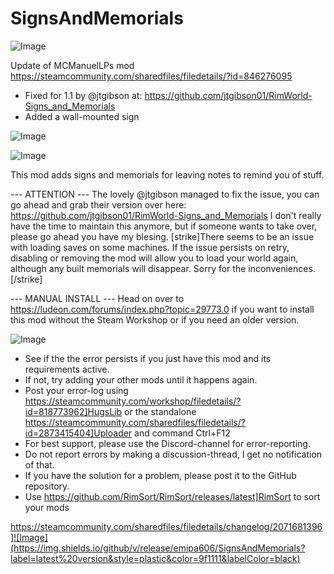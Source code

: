 # SignsAndMemorials

![Image](https://i.imgur.com/buuPQel.png)

Update of MCManuelLPs mod
https://steamcommunity.com/sharedfiles/filedetails/?id=846276095

- Fixed for 1.1 by @jtgibson at:
  https://github.com/jtgibson01/RimWorld-Signs_and_Memorials
- Added a wall-mounted sign

![Image](https://i.imgur.com/pufA0kM.png)

	
![Image](https://i.imgur.com/Z4GOv8H.png)


This mod adds signs and memorials for leaving notes to remind you of stuff.

--- ATTENTION ---
The lovely @jtgibson managed to fix the issue, you can go ahead and grab their version over here: https://github.com/jtgibson01/RimWorld-Signs_and_Memorials
I don't really have the time to maintain this anymore, but if someone wants to take over, please go ahead you have my blesing.
[strike]There seems to be an issue with loading saves on some machines.
If the issue persists on retry, disabling or removing the mod will allow you to load your world again, although any built memorials will disappear. Sorry for the inconveniences.[/strike]

--- MANUAL INSTALL ---
Head on over to https://ludeon.com/forums/index.php?topic=29773.0 if you want to install this mod without the Steam Workshop or if you need an older version.


![Image](https://i.imgur.com/PwoNOj4.png)



-  See if the the error persists if you just have this mod and its requirements active.
-  If not, try adding your other mods until it happens again.
-  Post your error-log using https://steamcommunity.com/workshop/filedetails/?id=818773962]HugsLib or the standalone https://steamcommunity.com/sharedfiles/filedetails/?id=2873415404]Uploader and command Ctrl+F12
-  For best support, please use the Discord-channel for error-reporting.
-  Do not report errors by making a discussion-thread, I get no notification of that.
-  If you have the solution for a problem, please post it to the GitHub repository.
-  Use https://github.com/RimSort/RimSort/releases/latest]RimSort to sort your mods



https://steamcommunity.com/sharedfiles/filedetails/changelog/2071681396]![Image](https://img.shields.io/github/v/release/emipa606/SignsAndMemorials?label=latest%20version&style=plastic&color=9f1111&labelColor=black)

